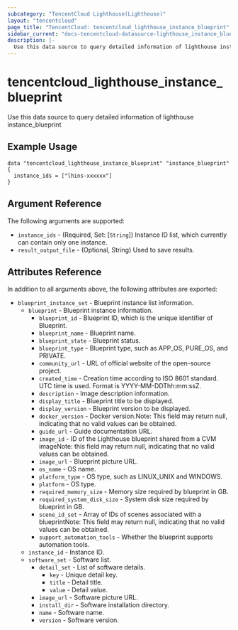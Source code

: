 ```yaml
---
subcategory: "TencentCloud Lighthouse(Lighthouse)"
layout: "tencentcloud"
page_title: "TencentCloud: tencentcloud_lighthouse_instance_blueprint"
sidebar_current: "docs-tencentcloud-datasource-lighthouse_instance_blueprint"
description: |-
  Use this data source to query detailed information of lighthouse instance_blueprint
---
```


# tencentcloud_lighthouse_instance_blueprint

Use this data source to query detailed information of lighthouse instance_blueprint

## Example Usage

```hcl
data "tencentcloud_lighthouse_instance_blueprint" "instance_blueprint" {
  instance_ids = ["lhins-xxxxxx"]
}
```

## Argument Reference

The following arguments are supported:

* `instance_ids` - (Required, Set: [`String`]) Instance ID list, which currently can contain only one instance.
* `result_output_file` - (Optional, String) Used to save results.

## Attributes Reference

In addition to all arguments above, the following attributes are exported:

* `blueprint_instance_set` - Blueprint instance list information.
  * `blueprint` - Blueprint instance information.
    * `blueprint_id` - Blueprint ID, which is the unique identifier of Blueprint.
    * `blueprint_name` - Blueprint name.
    * `blueprint_state` - Blueprint status.
    * `blueprint_type` - Blueprint type, such as APP_OS, PURE_OS, and PRIVATE.
    * `community_url` - URL of official website of the open-source project.
    * `created_time` - Creation time according to ISO 8601 standard. UTC time is used. Format is YYYY-MM-DDThh:mm:ssZ.
    * `description` - Image description information.
    * `display_title` - Blueprint title to be displayed.
    * `display_version` - Blueprint version to be displayed.
    * `docker_version` - Docker version.Note: This field may return null, indicating that no valid values can be obtained.
    * `guide_url` - Guide documentation URL.
    * `image_id` - ID of the Lighthouse blueprint shared from a CVM imageNote: this field may return null, indicating that no valid values can be obtained.
    * `image_url` - Blueprint picture URL.
    * `os_name` - OS name.
    * `platform_type` - OS type, such as LINUX_UNIX and WINDOWS.
    * `platform` - OS type.
    * `required_memory_size` - Memory size required by blueprint in GB.
    * `required_system_disk_size` - System disk size required by blueprint in GB.
    * `scene_id_set` - Array of IDs of scenes associated with a blueprintNote: This field may return null, indicating that no valid values can be obtained.
    * `support_automation_tools` - Whether the blueprint supports automation tools.
  * `instance_id` - Instance ID.
  * `software_set` - Software list.
    * `detail_set` - List of software details.
      * `key` - Unique detail key.
      * `title` - Detail title.
      * `value` - Detail value.
    * `image_url` - Software picture URL.
    * `install_dir` - Software installation directory.
    * `name` - Software name.
    * `version` - Software version.


